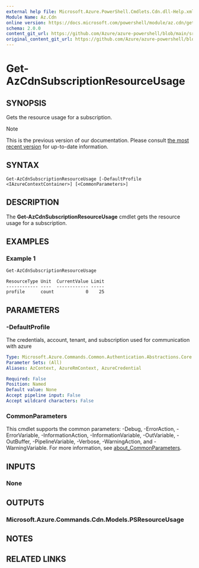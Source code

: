 ```yaml
---
external help file: Microsoft.Azure.PowerShell.Cmdlets.Cdn.dll-Help.xml
Module Name: Az.Cdn
online version: https://docs.microsoft.com/powershell/module/az.cdn/get-azcdnsubscriptionresourceusage
schema: 2.0.0
content_git_url: https://github.com/Azure/azure-powershell/blob/main/src/Cdn/Cdn/help/Get-AzCdnSubscriptionResourceUsage.md
original_content_git_url: https://github.com/Azure/azure-powershell/blob/main/src/Cdn/Cdn/help/Get-AzCdnSubscriptionResourceUsage.md
---
```


# Get-AzCdnSubscriptionResourceUsage

## SYNOPSIS
Gets the resource usage for a subscription.

> [!NOTE]
>This is the previous version of our documentation. Please consult [the most recent version](/powershell/module/az.cdn/get-azcdnsubscriptionresourceusage) for up-to-date information.

## SYNTAX

```
Get-AzCdnSubscriptionResourceUsage [-DefaultProfile <IAzureContextContainer>] [<CommonParameters>]
```

## DESCRIPTION
The **Get-AzCdnSubscriptionResourceUsage** cmdlet gets the resource usage for a subscription.

## EXAMPLES

### Example 1
```powershell
Get-AzCdnSubscriptionResourceUsage
```

```Output
ResourceType Unit  CurrentValue Limit
------------ ----  ------------ -----
profile      count            0    25
```

## PARAMETERS

### -DefaultProfile
The credentials, account, tenant, and subscription used for communication with azure

```yaml
Type: Microsoft.Azure.Commands.Common.Authentication.Abstractions.Core.IAzureContextContainer
Parameter Sets: (All)
Aliases: AzContext, AzureRmContext, AzureCredential

Required: False
Position: Named
Default value: None
Accept pipeline input: False
Accept wildcard characters: False
```

### CommonParameters
This cmdlet supports the common parameters: -Debug, -ErrorAction, -ErrorVariable, -InformationAction, -InformationVariable, -OutVariable, -OutBuffer, -PipelineVariable, -Verbose, -WarningAction, and -WarningVariable. For more information, see [about_CommonParameters](http://go.microsoft.com/fwlink/?LinkID=113216).

## INPUTS

### None

## OUTPUTS

### Microsoft.Azure.Commands.Cdn.Models.PSResourceUsage

## NOTES

## RELATED LINKS
